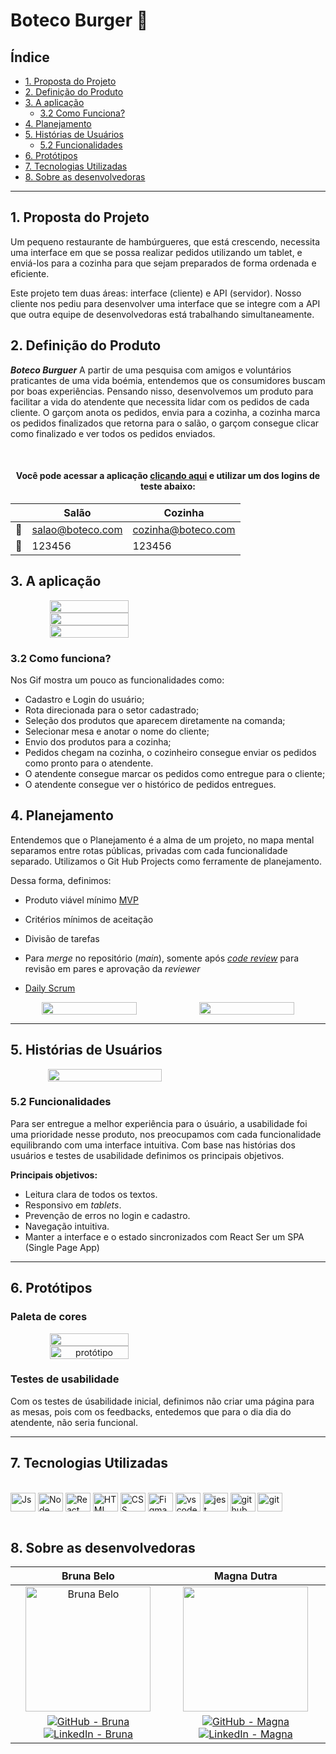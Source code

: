 # Boteco Burger :hamburger:

## Índice

- [1. Proposta do Projeto](#proposta-do-produto)
- [2. Definição do Produto](#definição-do-produto)
- [3. A aplicação](#aplicacao)
   * [3.2 Como Funciona?](#como-funciona?)
- [4. Planejamento](#planejamento)
- [5. Histórias de Usuários](#histórias-de-usuários)
   * [5.2 Funcionalidades](#funcionálidades)
- [6. Protótipos](#art-protótipos)
- [7. Tecnologias Utilizadas](#robot-tecnologias-utilizadas)
- [8. Sobre as desenvolvedoras](#desenvolvedoras)

---

## 1. Proposta do Projeto
Um pequeno restaurante de hambúrgueres, que está crescendo, necessita uma interface em que se possa realizar pedidos utilizando um tablet, e enviá-los para a cozinha para que sejam preparados de forma ordenada e eficiente.

Este projeto tem duas áreas: interface (cliente) e API (servidor). Nosso cliente nos pediu para desenvolver uma interface que se integre com a API que outra equipe de desenvolvedoras está trabalhando simultaneamente.

## 2. Definição do Produto
**_Boteco Burguer_** A partir de uma pesquisa com amigos e voluntários praticantes de uma vida boémia, entendemos que os consumidores buscam por boas experiências. Pensando nisso, desenvolvemos um produto para facilitar a vida do atendente que necessita lidar com os pedidos de cada cliente. O garçom anota os pedidos, envia para a cozinha, a cozinha marca os pedidos finalizados que retorna para o salão, o garçom consegue clicar como finalizado e ver todos os pedidos enviados.


<br/>
 
<div align='center'>
<h4> Você pode acessar a aplicação <a href="boteco-burger.vercel.app/">clicando aqui</a> e utilizar um dos logins de teste abaixo:</h4>

  
 |      |          Salão          |      Cozinha            |
 |------|-------------------------|-------------------------|
 |  📨  |     salao@boteco.com    |    cozinha@boteco.com	 |
 |  🔐  |         123456          |         123456          |

  </div>
  
## 3. A aplicação

<div align="center" style="display: flex">
  
  <img src='src/img/login .gif' alt="" width='50%'> 
  
</div>


<div align="center" style="display: flex">
  
  <img src='src/img/salao.gif' alt="" width='50%'> 
  
</div>



<div align="center" style="display: flex">
  
  <img src='src/img/cozinha.gif' alt="" width='50%'> 
  
</div>


 ### 3.2 Como funciona?
Nos Gif mostra um pouco as funcionalidades como:

- Cadastro e Login do usuário;
- Rota direcionada para o setor cadastrado;
- Seleção dos produtos que aparecem diretamente na comanda;
- Selecionar mesa e anotar o nome do cliente;
- Envio dos produtos para a cozinha;
- Pedidos chegam na cozinha, o cozinheiro consegue enviar os pedidos como pronto para o atendente.
- O atendente consegue marcar os pedidos como entregue para o cliente;
- O atendente consegue ver o histórico de pedidos entregues.



## 4. Planejamento
Entendemos que o Planejamento é a alma de um projeto, no mapa mental separamos entre rotas públicas, privadas com cada funcionalidade separado.
Utilizamos o Git Hub Projects como ferramente de planejamento.

Dessa forma, definimos:

- Produto viável mínimo [MVP](https://pt.wikipedia.org/wiki/Produto_vi%C3%A1vel_m%C3%ADnimo)

- Critérios mínimos de aceitação

- Divisão de tarefas

- Para *merge* no repositório (*main*), somente após [*code review*](https://en.wikipedia.org/wiki/Code_review) para revisão em pares e aprovação da *reviewer*

- [Daily Scrum](https://www.desenvolvimentoagil.com.br/scrum/daily_scrum)


<div align="center" style="display: flex">
  
  <img src='src/img/Mapa mental.png' alt="" width='60%'> 
  
  <img src='src/img/print-projects.png' alt="" width='60%'> 
 
</div>

---

## 5. Histórias de Usuários

<div align="center" style="display: flex">
  
  <img src='src/img/historia.png' alt="" width='60%'> 
 
</div>


 ### 5.2 Funcionalidades
 
 Para ser entregue a melhor experiência para o úsuário, a usabilidade foi uma prioridade nesse produto, nos preocupamos com cada funcionalidade equilibrando com uma interface intuitiva.
 Com base nas histórias dos usuários e testes de usabilidade definimos os principais objetivos.
 
**Principais objetivos:**

- Leitura clara de todos os textos.
- Responsivo em *tablets*.
- Prevenção de erros no login e cadastro.
- Navegação intuitiva.
- Manter a interface e o estado sincronizados com React
Ser um SPA (Single Page App)

---

## 6. Protótipos 

### Paleta de cores

<div align="center" style="display: flex">
  
  <img src='src/img/paleta certa.png' alt="" width='50%'> 
 </div>


<div align="center" style="display: flex">
  <img src='src/img/Burguer queen tablet black.png' alt="protótipo" width='50%'> 

</div>

### **Testes de usabilidade**

Com os testes de úsabilidade inicial, definimos não criar uma página para as mesas, pois com os feedbacks, entedemos que para o dia dia do atendente, não seria funcional.
 
 
 ---
 
 ## 7. Tecnologias Utilizadas 
 
 <div style="display: inline_block"><br>
  <img align="center" alt="Js" height="30" width="40" src="https://raw.githubusercontent.com/devicons/devicon/master/icons/javascript/javascript-plain.svg">
  <img  align="center" alt="Node" height="30" width="40" src="https://cdn.jsdelivr.net/gh/devicons/devicon/icons/nodejs/nodejs-original.svg" />
  <img align="center" alt="React" height="30" width="40" src="https://raw.githubusercontent.com/devicons/devicon/master/icons/react/react-original.svg">
  <img align="center" alt="HTML" height="30" width="40" src="https://raw.githubusercontent.com/devicons/devicon/master/icons/html5/html5-original.svg">
  <img align="center" alt="CSS" height="30" width="40" src="https://raw.githubusercontent.com/devicons/devicon/master/icons/css3/css3-original.svg">
  <img align="center" alt="Figma" height="30" width="40" src="https://cdn.jsdelivr.net/gh/devicons/devicon/icons/figma/figma-original.svg" />
  <img align="center" alt="vscode" height="30" width="40" src="https://cdn.jsdelivr.net/gh/devicons/devicon/icons/vscode/vscode-original.svg" />
  <img align="center" alt="jest" height="30" width="40" src="https://cdn.jsdelivr.net/gh/devicons/devicon/icons/jest/jest-plain.svg" />
  <img align="center" alt="github" height="30" width="40" src="https://cdn.jsdelivr.net/gh/devicons/devicon/icons/github/github-original.svg" />
  <img align="center" alt="git" height="30" width="40" src="https://cdn.jsdelivr.net/gh/devicons/devicon/icons/git/git-original.svg" />
</div><br>


## 8. Sobre as desenvolvedoras



<div align='center'>

|                             Bruna Belo                       	      |                              Magna Dutra                                	|
|:------------------------------------------------------------------------------: |:------------------------------------------------------------------------------:	|
|<img alt="Bruna Belo" src="src/img/Bruna.png.jfif" height='200px'></img> | <img src="src/img/mag.jfif" alt="" height='200px'></img> 	|
| <a href='https://github.com/belobruna'><img alt='GitHub - Bruna' src='https://img.shields.io/badge/GitHub-100000?style=for-the-badge&logo=github&logoColor=white'></img></a> <a href='https://www.linkedin.com/in/bruna-belo/'><img alt='LinkedIn - Bruna' src='https://img.shields.io/badge/LinkedIn-0077B5?style=for-the-badge&logo=linkedin&logoColor=white'></img>  |  <a href='https://github.com/Magnadutra'><img alt='GitHub - Magna' src='https://img.shields.io/badge/GitHub-100000?style=for-the-badge&logo=github&logoColor=white'></img></a> <a href='https://www.linkedin.com/in/magna-dutra-70836311a/'><img alt='LinkedIn - Magna' src='https://img.shields.io/badge/LinkedIn-0077B5?style=for-the-badge&logo=linkedin&logoColor=white'></img></a> 	|          	|
</div>




